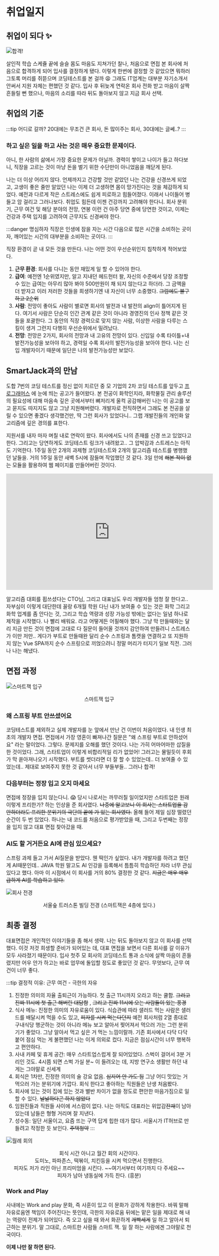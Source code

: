 ﻿# 취업일지

## 취업이 되다 :sparkles:

![합격!](/images/job_offer.png)

살인적 학습 스케쥴 끝에 슬슬 몸도 마음도 지쳐가던 찰나, 처음으로 면접 본 회사에 처음으로 합격하게 되어 입사를 결정하게 됐다. 이렇게 한번에 결정할 것 같았으면 뭐하러 그토록 머리를 쥐뜯으며 코딩테스트를 본 걸까 :weary: 그래도 IT업계는 대부분 자기소개서 안써서 지원 자체는 편했던 것 같다. 입사 후 뒤늦게 연락온 회사 전화 받고 마음이 살짝 흔들릴 뻔 했으나, 마음의 소리를 따라 뒤도 돌아보지 않고 지금 회사 선택.


## 취업의 기준

:::tip 어디로 갈까?
20대에는 무조건 큰 회사, 돈 많이주는 회사, 30대에는 글쎄..?
:::

### 하고 싶은 일을 하고 사는 것은 매우 중요한 문제이다.

아니, 한 사람의 삶에서 가장 중요한 문제가 아닐까. 경력이 쌓이고 나이가 들고 하다보니, 직장을 고르는 것이 마냥 돈을 벌기 위한 수단만이 아니었음을 깨닫게 된다.

나는 더 이상 어리지 않다. 언제까지고 건강할 것만 같았던 나는 건강을 신경쓰게 되었고, 고생이 좋은 줄만 알았던 나는 이제 더 고생하면 몸이 망가진다는 것을 체감하게 되었다. 예전과 다르게 작은 스트레스에도 쉽게 피로하고 힘들어졌다. 이래서 나이들어 병들고 암 걸리고 그러나보다. 취업도 힘든데 이젠 건강까지 고려해야 한다니. 회사 분위기, 근무 여건 및 해당 분야의 전망, 연봉 이런 건 아주 당연 중에 당연한 것이고, 이제는 건강과 주택 입지를 고려하여 근무지도 신경써야 한다.

:::danger 명심하자
직장은 인생에 잠을 자는 시간 다음으로 많은 시간을 소비하는 곳이자, 깨어있는 시간의 대부분을 소비하는 곳이다. 
:::

직장 환경이 곧 내 모든 것을 만든다. 나는 어떤 것이 우선순위인지 침착하게 적어보았다.

1. **근무 환경**: 회사를 다니는 동안 재밌게 일 할 수 있어야 한다.
2. **급여**: 예전엔 1순위였지만, 알고 지내던 헤드헌터 왈, 자신의 수준에서 당장 조정할 수 있는 급여는 아무리 많아 봐야 500만원이 채 되지 않는다고 하더라. 그 금액을 더 받자고 이러 저러한 것들을 희생하기엔 내 자신이 너무 소중했다. ~~그럼에도 불구하고 2순위~~
3. **사람**: 전망이 좋아도 사람이 별로면 회사의 발전과 내 발전의 align이 틀어지게 된다. 여기서 사람은 단순히 인간 관계 같은 것이 아니라 경영진의 인사 정책 같은 것들을 포괄한다. 그 동안의 직장 경력으로 맞지 않는 사람, 이상한 사람을 다루는 스킬이 생겨 그런지 다행히 우선순위에서 밀려났다.
4. **전망**: 전망은 2가지, 회사의 전망과 내 고유의 전망이 있다. 신입일 수록 타이틀+내 발전가능성을 보아야 하고, 경력일 수록 회사의 발전가능성을 보아야 한다. 나는 신입 개발자이기 때문에 일단은 나의 발전가능성만 보았다.

## SmartJack과의 만남

도합 7번의 코딩 테스트를 정신 없이 치르던 중 모 기업의 2차 코딩 테스트를 앞두고 [프로그래머스](https://programmers.co.kr) 에 눈에 띄는 공고가 들어왔다.  본 전공이 화학인지라, 화학물질 관리 솔루션의 필요성에 대해 마음속 깊은 곳에서부터 뼈저리게 울컥 공감해버린 나는 이 공고를 보고 묻지도 따지지도 않고 그냥 지원해버렸다. 개발자로 전직하면서 그래도 본 전공을 살릴 수 있으면 좋겠다 생각했건만, 딱 그런 회사가 있었다니.. 그랩 개발진들의 개인화 알고리즘에 깊은 경의를 표한다.

지원서를 내자 마자 며칠 내로 연락이 왔다. 회사에서도 나의 존재를 신경 쓰고 있었다고 한다. 그리고는 당연하게도 코딩테스트 링크가 내려왔고.. 그 압박감과 스트레스는 아직도 기억한다. 1주일 동안 2개의 과제형 코딩테스트와 2개의 알고리즘 테스트를 병행했던 날들을. 거의 1주일 동안 새벽 5시에 잠들며 작업했던 것 같다. 3일 만에 ~~해본 적이 없는~~ 모듈을 활용하여 웹 페이지를 만들어버린 것이다. 

<p align="middle" class="media">
<iframe width="560" height="315" src="https://www.youtube.com/embed/Zh6qj9Tr5Tk" frameborder="0" allow="accelerometer; autoplay; clipboard-write; encrypted-media; gyroscope; picture-in-picture" allowfullscreen></iframe>
</p>

알고리즘 대회를 휩쓰셨다는 CTO님, 그리고 대표님도 우리 개발자들 엄청 잘 한다고.. 자부심이 이렇게 대단한데 꼴랑 6개월 학원 다닌 내가 보여줄 수 있는 것은 화학 그리고 화학 업계를 좀 안다는 것, 그리고 학습 역량과 성장 가능성 밖에는 없다는 일념 하나로 제작을 시작했다. 나 빨리 배워요. 라고 어떻게든 어필해야 했다. 그냥 막 만들때와는 달리 지금 만든 것이 면접에 고대로 다 질문이 들어올 것까지 감안하여 만들려니 스트레스가 이만 저만.. 게다가 부트로 만들때완 달리 순수 스프링과 톰캣을 연결하고 또 지원하지 않는 Vue SPA까지 순수 스프링으로 끼얹으려니 정말 머리가 터지기 일보 직전. 그러나 나는 해냈다.


## 면접 과정

![스마트잭 입구](/images/smartjack.jpg)
<p align="middle"> 스마트잭 입구</p>

### 왜 스프링 부트 안쓰셨어요
코딩테스트를 제외하고 실제 개발자를 눈 앞에서 만난 건 이번이 처음이었다. 내 인생 최초의 개발자 면접. 면접에서 가장 영혼이 빠져나간 질문은 "왜 스프링 부트로 안하셨어요" 라는 말이었다. 그렇다. 문제지를 오해를 했던 것이다. 나는 가히 어마어마한 삽질을 한 것이었다. 그래, 스타트업이 이렇게 비합리적일 리가 없었어! 그러고는 물밀듯이 후회가 막 쏟아져나오기 시작했다. 부트를 썻더라면 더 잘 할 수 있었는데.. 더 보여줄 수 있었는데.. 제대로 보여주지 못한 것 같아서 너무 부들부들.. 그러나 합격!

### 다음부터는 정장 입고 오지 마세요
면접에 정장을 입지 않는다니. :scream: 당시 나로서는 까무러칠 일이었지만 스타트업은 원래 이렇게 프리한가? 하는 인상을 준 회사였다. ~~나중에 알고보니 이 회사는 스타트업을 감안하더라도 프리한 분위기의 극단의 끝에 가 있는 회사였다.~~ 올해 들어 제일 심장 떨렸던 순간이 두 번 있었다. 하나는 내 코드를 처음으로 평가받았을 때, 그리고 두번째는 정장을 입지 않고 대표 면접 찾아갔을 때. 

### AI도 할 거거든요 AI에 관심 있으세요? 
스프링 과제 들고 가서 AI질문을 받았다. 웬 떡인가 싶었다. 내가 개발자를 하려고 했던게 AI때문인데.. JAVA 학원 말고도 AI 인강을 등록해서 틈틈히 학습하던 차라 너무 관심 있다고 했다. 아마 이 시점에서 이 회사를 거의 80% 결정한 것 같다. ~~지금은 매우 매우 급하게 AI를 학습하고 있다.~~

![회사 전경](/images/truston.jpg)
<p align="middle"> 서울숲 트러스톤 빌딩 전경 (스마트잭은 4층에 있다.)</p>

## 최종 결정
대표면접은 개인적인 이야기들을 좀 해서 생략. 나는 뒤도 돌아보지 않고 이 회사를 선택했다. 이것 저것 희생할 준비가 되어있는 데, 대표 면접을 보면서 다른 회사를 갈 이유가 모두 사라졌기 때문이다. 입사 첫주 모 회사의 코딩테스트 통과 소식에 살짝 마음이 흔들렸지만 어우 안가 하고는 바로 업무에 돌입할 정도로 좋았던 것 같다. 무엇보다, 근무 여건이 너무 좋다.

:::tip 결정적 이유: 근무 여건 - 극한의 자유
1. 진정한 의미의 자율 출퇴근이 가능하다. 첫 출근 11시까지 오라고 하는 쿨함. ~~그리고 진짜 11시에 첫 출근 해버린 대담함~~ , ~~그리고 진짜 11시에 오는 사람들이 있는 풍경~~
2. 식사 메뉴: 진정한 의미의 자유로움이 있다. 식습관에 따라 샐러드 먹는 사람은 샐러드를 배달시켜 먹을 수도 있고, ~~피자를 시켜 먹는다던지~~ 예전 회사처럼 2열 종대로 구내식당 행군하는 것이 아니라 메뉴 보고 알아서 찢어져서 먹으러 가는 그런 분위기가 좋았다. 그냥 알아서 먹고 싶은 거 먹는 느낌이랄까. 기존 회사에서 다닥 다닥 붙어 점심 먹는 게 불편했던 나는 이게 의외로 컸다. 지금은 점심시간이 너무 행복하고 편안하다.
3. 사내 카페 및 휴게 공간: 매우 스타트업스럽게 잘 되어있었다. 스벅이 걸어서 3분 거리인 것도. 4시쯤 되면 스벅 가실 분~ 이 들려오는 데, 지방 연구소 생활만 하던 내게는 그야말로 신세계
4. 회식은 1차만, 진정한 의미의 술 강요 없음. ~~심지어 안 가도 됨~~ 그냥 어디 맛있는 거 먹으러 가는 분위기에 가깝다. 회식 한다고 좋아하는 직원들은 난생 처음봤다.
5. 회사에 있는 것이 집에 있는 것과 별반 차이가 없을 정도로 편안한 마음가짐으로 일 할 수 있다. ~~널널하다곤 하지 않았다~~
6. 임원진들과 직원들 사이에 서스럼이 없다. 나는 아직도 대표라는 위압감~~잔재~~이 남아있는데 남들은 형형 거리며 잘 지낸다. 
7. 성수동: 일단 서울이고, 요즘 뜨는 구역 답게 힙한 데가 많다. 서울시가 IT허브로 만들려고 작정한 듯 보인다. ~~주택청약~~
:::


![월례 회의](/images/monthly.jpg)
<p align="middle"> 회식 시간 아니고 월간 회의 시간이다. <br /> 도미노, 파파존스, 떡볶이, 치킨등을 시켜 먹으면서 진행한다. <br /> 피자도 저가 라인 아닌 프리미엄을 시킨다. ~~여기서부터 여기까지 다 주세요~~ <br /> 피자가 남아 냉동실에 가득 찬다. (흥분) </p>  


### Work and Play 
사내에는 Work and play 문화, 즉 사훈이 있고 이 문화가 강하게 작용한다. 바꿔 말해 자유로움엔 책임이 주어진다는 뜻인데, 극한의 자유로움 뒤에는 맡은 일을 제대로 해 내는 역량이 전제가 되어있다. 즉 오고 싶을 때 와서 화끈하게 ~~개빡세게~~ 일 하고 알아서 퇴근하는 분위기. 말 그대로, 스마트한 사람들 스마트 잭. 일 잘 하는 사람에겐 그야말로 천국이다.

**이제 나만 잘 하면 된다.**


<!-- <img :src="$withBase('/images/logo-padd.jpg')" alt="foo"> -->
